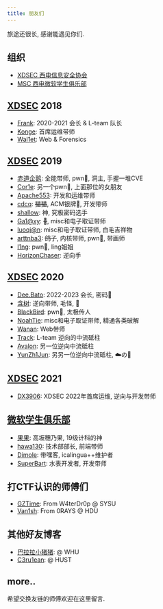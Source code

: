 ```yaml
---
title: 朋友们
---
```


旅途还很长, 感谢能遇见你们. 

## 组织

- [XDSEC 西电信息安全协会](https://www.xdsec.org/)
- [MSC 西电微软学生俱乐部](https://xdmsc.club/)

## [XDSEC](https://www.xdsec.org) 2018

- [Frank](https://blog.frankli.site/): 2020-2021 会长 & L-team 队长
- [Konge](https://blog.konge.pw/): 首席运维带师
- [Wal1et](http://39.105.105.208/): Web & Forensics

## [XDSEC](https://www.xdsec.org) 2019

- [赤道企鹅](https://eqqie.cn/): 全能带师, pwn👴, 洞主, 手握一堆CVE
- [Cor1e](https://cor1e.cn/): 另一个pwn👴, 上面那位的女朋友
- [Apache553](https://blog.apache553.com/): 开发和运维带师
- [cdcq](https://cdcq.github.io/): ~~猫猫~~, ACM银牌👴, 开发带师
- [shallow](https://shal10w.github.io/): 神, 究极密码选手
- [Ga1@xy](http://www.ga1axy.top): ~~🐏~~, misc和电子取证带师
- [luoqi@n](https://luoq1an.github.io/): misc和电子取证带师, 白毛吉祥物
- [arttnba3](https://arttnba3.cn/): ~~鸽子~~, 内核带师, pwn👴, 带画师
- [l1ng](https://ll1ng.github.io/): pwn👴, ling姐姐
- [HorizonChaser](https://horizonchaser.github.io/): 逆向手

## [XDSEC](https://www.xdsec.org) 2020

- [Dee.Bato](https://www.d33b4t0.com/): 2022-2023 会长, 密码👴
- [含树](https://innerspace-hs.github.io/): 逆向带师, 毛怪, 🌲
- [BlackBird](https://blackbird-bb.github.io/): pwn👴, 太极传人
- [NoahTie](https://noahtie.github.io/): misc和电子取证带师, 精通各类破解
- [Wanan](https://blog.wanan.world/): Web带师
- [Track](https://www.trackonyou.top/): L-team 逆向的中流砥柱
- [Avalon](https://www.4va10n.top/): 另一位逆向中流砥柱
- [YunZh1Jun](https://www.yunzh1jun.com/): 另另一位逆向中流砥柱, ☁️の🍄

## [XDSEC](https://www.xdsec.org) 2021

- [DX3906](https://blog.dx39061.top/): XDSEC 2022年首席运维, 逆向与开发带师

## [微软学生俱乐部](https://xdmsc.club)

- [果果](https://orangecheers.top/): 高坂穗乃果, 19级计科的神
- [hawa130](https://hawa130.com/): 技术部部长, 前端带师
- [Dimole](https://blog.dml.ink/): 带嘿客, icalingua++维护者
- [SuperBart](https://www.superbart.xyz/): 水表开发者, 开发带师

## 打CTF认识的师傅们

- [GZTime](https://blog.gztime.cc/): From W4terDr0p @ SYSU
- [Van1sh](https://jayxv.github.io/): From 0RAYS @ HDU

## 其他好友博客

- [巴拉拉小猪猪](https://liuxiaozhu01.github.io/): @ WHU
- [C3ru1ean](https://c3ru1ean.github.io/): @ HUST

## more..

希望交换友链的师傅欢迎在这里留言. 
